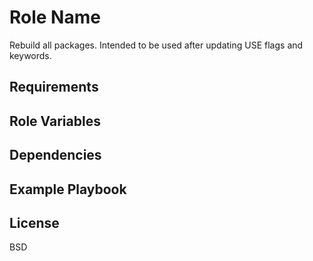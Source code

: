 Role Name
=========

Rebuild all packages.  Intended to be used after updating USE flags and keywords.

Requirements
------------



Role Variables
--------------



Dependencies
------------



Example Playbook
----------------


License
-------

BSD

